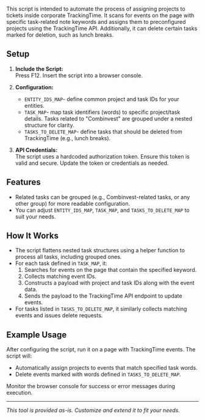 This script is intended to automate the process of assigning projects to tickets inside corporate TrackingTime.
It scans for events on the page with specific task-related note keywords and assigns them to preconfigured projects using the TrackingTime API.
Additionally, it can delete certain tasks marked for deletion, such as lunch breaks.

## Setup

1. **Include the Script:**  
   Press F12. Insert the script into a browser console.

2. **Configuration:**
    - `ENTITY_IDS_MAP`- define common project and task IDs for your entities.
    - `TASK_MAP`- map task identifiers (words) to specific project/task details. Tasks related to "Combinvest" are grouped under a nested structure for clarity.
    - `TASKS_TO_DELETE_MAP`- define tasks that should be deleted from TrackingTime (e.g., lunch breaks).

3. **API Credentials:**  
   The script uses a hardcoded authorization token. Ensure this token is valid and secure. Update the token or credentials as needed.

## Features
- Related tasks can be grouped (e.g., Combinvest-related tasks, or any other group) for more readable configuration.
- You can adjust `ENTITY_IDS_MAP`, `TASK_MAP`, and `TASKS_TO_DELETE_MAP` to suit your needs.

## How It Works

- The script flattens nested task structures using a helper function to process all tasks, including grouped ones.
- For each task defined in `TASK_MAP`, it:
    1. Searches for events on the page that contain the specified keyword.
    2. Collects matching event IDs.
    3. Constructs a payload with project and task IDs along with the event data.
    4. Sends the payload to the TrackingTime API endpoint to update events.
- For tasks listed in `TASKS_TO_DELETE_MAP`, it similarly collects matching events and issues delete requests.

## Example Usage

After configuring the script, run it on a page with TrackingTime events. The script will:
- Automatically assign projects to events that match specified task words.
- Delete events marked with words defined in `TASKS_TO_DELETE_MAP`.

Monitor the browser console for success or error messages during execution.

---

*This tool is provided as-is. Customize and extend it to fit your needs.*  
